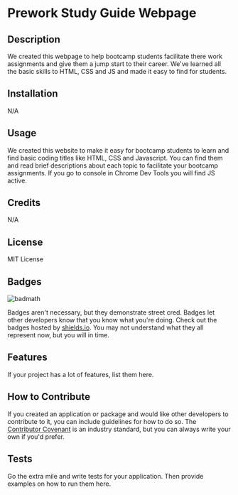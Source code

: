   # Prework Study Guide Webpage

## Description

We created this webpage to help bootcamp students facilitate there work assignments and give them a jump start to their career. We've learned all the basic skills to HTML, CSS and JS and made it easy to find for students.

## Installation

N/A

## Usage

We created this website to make it easy for bootcamp students to learn and find basic coding titles like HTML, CSS and Javascript. You can find them and read brief descriptions about each topic to facilitate your bootcamp assignments. If you go to console in Chrome Dev Tools you will find JS active.

## Credits

N/A

## License

MIT License

## Badges

![badmath](https://img.shields.io/github/languages/top/nielsenjared/badmath)

Badges aren't necessary, but they demonstrate street cred. Badges let other developers know that you know what you're doing. Check out the badges hosted by [shields.io](https://shields.io/). You may not understand what they all represent now, but you will in time.

## Features

If your project has a lot of features, list them here.

## How to Contribute

If you created an application or package and would like other developers to contribute to it, you can include guidelines for how to do so. The [Contributor Covenant](https://www.contributor-covenant.org/) is an industry standard, but you can always write your own if you'd prefer.

## Tests

Go the extra mile and write tests for your application. Then provide examples on how to run them here.
